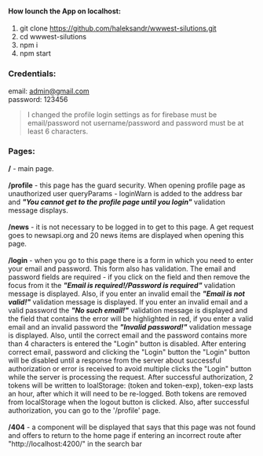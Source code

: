 #### How lounch the App on localhost:
1) git clone https://github.com/haleksandr/wwwest-silutions.git
2) cd wwwest-silutions
3) npm i
4) npm start

### Credentials:<br/>
email: admin@gmail.com<br/>
password: 123456<br/>
>I changed the profile login settings as for firebase must be email/password not username/password and password must be at least 6 characters.

### Pages: <br/>
**/** - main page.<br/><br/>
**/profile** - this page has the guard security. When opening profile page as unauthorized user queryParams - loginWarn is added to the address bar and ***"You cannot get to the profile page until you login"*** validation message displays.<br/><br/>
**/news** - it is not necessary to be logged in to get to this page. A get request goes to newsapi.org and 20 news items are displayed when opening this page.<br/><br/>
**/login** -  when you go to this page there is a form in which you need to enter your email and password. This form also has validation. The email and password fields are required - if you click on the field and then remove the focus from it the ***"Email is required!/Password is required"*** validation message is displayed. Also, if you enter an invalid email the ***"Email is not valid!"*** validation message is displayed. If you enter an invalid email and a valid password the ***"No such email!"*** validation message is displayed and the field that contains the error will be highlighted in red, if you enter a valid email and an invalid password the ***"Invalid password!"*** validation message is displayed. Also, until the correct email and the password contains more than 4 characters is entered the "Login" button is disabled. After entering correct email, password and clicking the "Login" button the "Login" button will be disabled until a response from the server about successful authorization or error is received to avoid multiple clicks the "Login" button while the server is processing the request. After successful authorization, 2 tokens will be written to loalStorage: (token and token-exp), token-exp lasts an hour, after which it will need to be re-logged. Both tokens are removed from localStorage when the logout button is clicked. Also, after successful authorization, you can go to the '/profile' page.<br/><br/>
**/404** - a component will be displayed that says that this page was not found and offers to return to the home page if entering an incorrect route after "http://localhost:4200/" in the search bar


